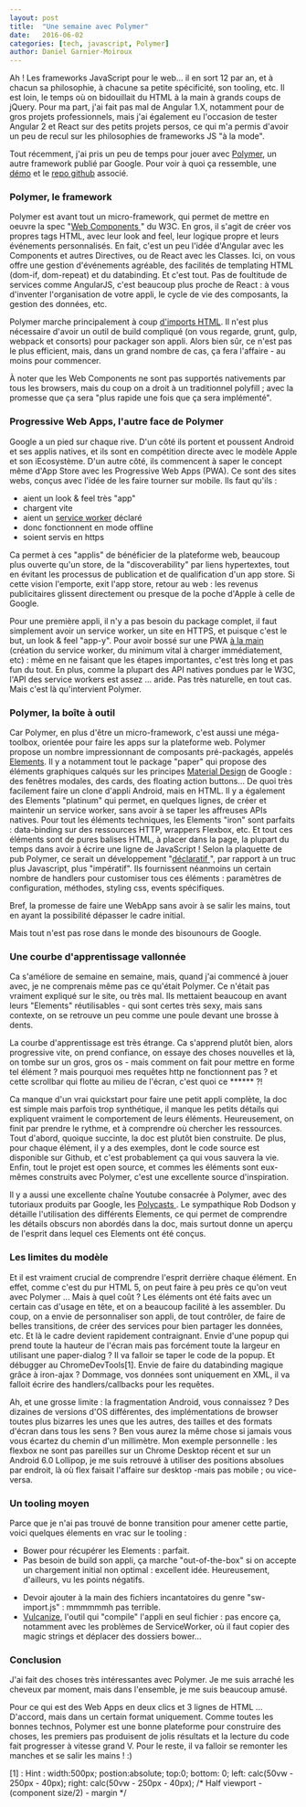 ```yaml
---
layout: post
title:  "Une semaine avec Polymer"
date:   2016-06-02
categories: [tech, javascript, Polymer]
author: Daniel Garnier-Moiroux
---
```



Ah ! Les frameworks JavaScript pour le web... il en sort 12 par an, et à chacun sa philosophie, à chacune sa petite spécificité, son tooling, etc. Il est loin, le temps où on bidouillait du HTML à la main à grands coups de jQuery. Pour ma part, j'ai fait pas mal de Angular 1.X, notamment pour de gros projets professionnels, mais j'ai également eu l'occasion de tester Angular 2 et React sur des petits projets persos, ce qui m'a permis d'avoir un peu de recul sur les philosophies de frameworks JS "à la mode".

Tout récemment, j'ai pris un peu de temps pour jouer avec <a href="https://www.polymer-project.org" target="_blank">Polymer</a>, un autre framework publié par Google. Pour voir à quoi ça ressemble, une <a href="#" target="_blank">démo</a> et le <a href="#" target="_blank">repo github</a> associé.

### Polymer, le framework
Polymer est avant tout un micro-framework, qui permet de mettre en oeuvre la spec "<a href="#" target="_blank">Web Components </a>" du W3C. En gros, il s'agit de créer vos propres tags HTML, avec leur look and feel, leur logique propre et leurs événements personnalisés. En fait, c'est un peu l'idée d'Angular avec les Components et autres Directives, ou de React avec les Classes. Ici, on vous offre une gestion d'événements agréable, des facilités de templating HTML (dom-if, dom-repeat) et du databinding. Et c'est tout. Pas de foultitude de services comme AngularJS, c'est beaucoup plus proche de React : à vous d'inventer l'organisation de votre appli, le cycle de vie des composants, la gestion des données, etc.

Polymer marche principalement à coup <a href="http://www.html5rocks.com/en/tutorials/webcomponents/imports/" target="_blank">d'imports HTML</a>. Il n'est plus nécessaire d'avoir un outil de build compliqué (on vous regarde, grunt, gulp, webpack et consorts) pour packager son appli. Alors bien sûr, ce n'est pas le plus efficient, mais, dans un grand nombre de cas, ça fera l'affaire - au moins pour commencer.

À noter que les Web Components ne sont pas supportés nativements par tous les browsers, mais du coup on a droit à un traditionnel polyfill ; avec la promesse que ça sera "plus rapide une fois que ça sera implémenté".


### Progressive Web Apps, l'autre face de Polymer
Google a un pied sur chaque rive. D'un côté ils portent et poussent Android et ses applis natives, et ils sont en compétition directe avec le modèle Apple et son iEcosystème. D'un autre côté, ils commencent à saper le concept même d'App Store avec les Progressive Web Apps (PWA). Ce sont des sites webs, conçus avec l'idée de les faire tourner sur mobile. Ils faut qu'ils :
- aient un look & feel très "app"
- chargent vite
- aient un <a href="#" target="_blank">service worker</a> déclaré
- donc fonctionnent en mode offline
- soient servis en https

Ca permet à ces "applis" de bénéficier de la plateforme web, beaucoup plus ouverte qu'un store, de la "discoverability" par liens hypertextes, tout en évitant les processus de publication et de qualification d'un app store. Si cette vision l'emporte, exit l'app store, retour au web : les revenus publicitaires glissent directement ou presque de la poche d'Apple à celle de Google.

Pour une première appli, il n'y a pas besoin du package complet, il faut simplement avoir un service worker, un site en HTTPS, et puisque c'est le but, un look & feel "app-y". Pour avoir bossé sur une PWA <a href="#" target="_blank">à la main</a> (création du service worker, du minimum vital à charger immédiatement, etc) : même en ne faisant que les étapes importantes, c'est très long et pas fun du tout. En plus, comme la plupart des API natives pondues par le W3C, l'API des service workers est assez ... aride. Pas très naturelle, en tout cas. Mais c'est là qu'intervient Polymer.


### Polymer, la boîte à outil
Car Polymer, en plus d'être un micro-framework, c'est aussi une méga-toolbox, orientée pour faire les apps sur la plateforme web.
Polymer propose un nombre impressionnant de composants pré-packagés, appelés <a href="#" target="_blank">Elements</a>. Il y a notamment tout le package "paper" qui propose des éléments graphiques calqués sur les principes <a href="#" target="_blank">Material Design</a> de Google : des fenêtres modales, des cards, des floating action buttons... De quoi très facilement faire un clone d'appli Android, mais en HTML.
Il y a également des Elements "platinum" qui permet, en quelques lignes, de créer et maintenir un service worker, sans avoir à se taper les affreuses APIs natives.
Pour tout les éléments techniques, les Elements "iron" sont parfaits : data-binding sur des ressources HTTP, wrappers Flexbox, etc.
Et tout ces éléments sont de pures balises HTML, à placer dans la page, la plupart du temps dans avoir à écrire une ligne de JavaScript ! Selon la plaquette de pub Polymer, ce serait un développement "<a href="#" target="_blank">déclaratif </a>", par rapport à un truc plus Javascript, plus "impératif". Ils fournissent néanmoins un certain nombre de handlers pour customiser tous ces éléments : paramètres de configuration, méthodes, styling css, events spécifiques.

Bref, la promesse de faire une WebApp sans avoir à se salir les mains, tout en ayant la possibilité dépasser le cadre initial.

Mais tout n'est pas rose dans le monde des bisounours de Google.


### Une courbe d'apprentissage vallonnée
Ca s'améliore de semaine en semaine, mais, quand j'ai commencé à jouer avec, je ne comprenais même pas ce qu'était Polymer. Ce n'était pas vraiment expliqué sur le site, ou très mal. Ils mettaient beaucoup en avant leurs "Elements" réutilisables - qui sont certes très sexy, mais sans contexte, on se retrouve un peu comme une poule devant une brosse à dents.

La courbe d'apprentissage est très étrange. Ca s'apprend plutôt bien, alors progressive vite, on prend confiance, on essaye des choses nouvelles et là, on tombe sur un gros, gros os - mais comment on fait pour mettre en forme tel élément ? mais pourquoi mes requêtes http ne fonctionnent pas ? et cette scrollbar qui flotte au milieu de l'écran, c'est quoi ce ****** ?!
 
Ca manque d'un vrai quickstart pour faire une petit appli complète, la doc est simple mais parfois trop synthétique, il manque les petits détails qui expliquent vraiment le comportement de leurs éléments. Heureusement, on finit par prendre le rythme, et à comprendre où chercher les ressources. Tout d'abord, quoique succinte, la doc est plutôt bien construite. De plus, pour chaque élément, il y a des exemples, dont le code source est disponible sur Github, et c'est probablement ça qui vous sauvera la vie. Enfin, tout le projet est open source, et commes les éléments sont eux-mêmes construits avec Polymer, c'est une excellente source d'inspiration.

Il y a aussi une excellente chaîne Youtube consacrée à Polymer, avec des tutoriaux produits par Google, les <a href="#" target="_blank">Polycasts </a>. Le sympathique Rob Dodson y détaille l'utilisation des différents Elements, ce qui permet de comprendre les détails obscurs non abordés dans la doc, mais surtout donne un aperçu de l'esprit dans lequel ces Elements ont été conçus.


### Les limites du modèle
Et il est vraiment crucial de comprendre l'esprit derrière chaque élément. En effet, comme c'est du pur HTML 5, on peut faire à peu près ce qu'on veut avec Polymer ... Mais à quel coût ? Les éléments ont été faits avec un certain cas d'usage en tête, et on a beaucoup facilité à les assembler. Du coup, on a envie de  personnaliser son appli, de tout contrôler, de faire de belles transitions, de créer des services pour bien partager les données, etc. Et là le cadre devient rapidement contraignant. Envie d'une popup qui prend toute la hauteur de l'écran mais pas forcément toute la largeur en utilisant une paper-dialog ? Il va falloir se taper le code de la popup. Et débugger au ChromeDevTools[1]. Envie de faire du databinding magique grâce à iron-ajax ? Dommage, vos données sont uniquement en XML, il va falloit écrire des handlers/callbacks pour les requêtes.
 
Ah, et une grosse limite : la fragmentation Android, vous connaissez ? Des dizaines de versions d'OS différentes, des implémentations de browser toutes plus bizarres les unes que les autres, des tailles et des formats d'écran dans tous les sens ? Ben vous aurez la même chose si jamais vous vous écartez du chemin d'un millimètre. Mon exemple personnelle : les flexbox ne sont pas pareilles sur un Chrome Desktop récent et sur un Android 6.0 Lollipop, je me suis retrouvé à utiliser des positions absolues par endroit, là où flex faisait l'affaire sur desktop -mais pas mobile ; ou vice-versa.


### Un tooling moyen
Parce que je n'ai pas trouvé de bonne transition pour amener cette partie, voici quelques élements en vrac sur le tooling :
+ Bower pour récupérer les Elements : parfait.
+ Pas besoin de build son appli, ça marche "out-of-the-box" si on accepte un chargement initial non optimal : excellent idée. Heureusement, d'ailleurs, vu les points négatifs.
- Devoir ajouter à la main des fichiers incantatoires du genre "sw-import.js" : mmmmmmh pas terrible.
- <a href="#" target="_blank">Vulcanize</a>, l'outil qui "compile" l'appli en seul fichier : pas encore ça, notamment avec les problèmes de ServiceWorker, où il faut copier des magic strings et déplacer des dossiers bower...

### Conclusion
J'ai fait des choses très intéressantes avec Polymer. Je me suis arraché les cheveux par moment, mais dans l'ensemble, je me suis beaucoup amusé.

Pour ce qui est des Web Apps en deux clics et 3 lignes de HTML ... D'accord, mais dans un certain format uniquement. Comme toutes les bonnes technos, Polymer est une bonne plateforme pour construire des choses, les premiers pas produisent de jolis résultats et la lecture du code fait progresser à vitesse grand V. Pour le reste, il va falloir se remonter les manches et se salir les mains ! :)



[1] : Hint : width:500px; postion:absolute; top:0; bottom: 0; left: calc(50vw - 250px - 40px); right: calc(50vw - 250px - 40px); /* Half viewport - (component size/2) - margin */
